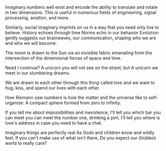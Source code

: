 Imaginary numbers well exist and
encode the ability to translate and rotate
in two dimensions.
This is useful in numerous fields of engineering,
signal processing, aviation, and more.

Similarly, social imaginary imprints on us in a way
that you need only live to believe.
History echoes through time
Norms echo in our behavior
Evolution gently suggests our brainwaves, our communication,
shaping who we are and who we will become.

The moon is drawn to the Sun via an invisible fabric
emanating from the intersection of the dimensional forces
of space and time.

Need I continue?
A unicorn you will not see on the street, but
A unicorn we meet in our slumbering dreams.

We are drawn to each other through this thing called love
and we want to hug, kiss, and spend our lives with each other.

How Riemann saw numbers is
how the matter and the universe like to self-organize:
A compact sphere formed from zero to infinity.

If you tell me about impossibilities and inexistence,
I'll tell you which bar you can meet you can meet the number one,
drinking a pint.
I'll tell you where is love's address in case you need 
to have a chat.

Imaginary things are perfectly real
As Gods and children know and wildly feel;
If you can't make use of what isn't there,
Do you expect our (hidden) world to really care?

